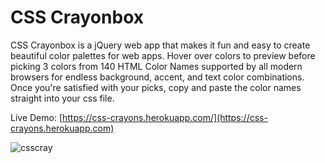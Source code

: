 # CSS Crayonbox 

CSS Crayonbox is a jQuery web app that makes it fun and easy to create beautiful color palettes for web apps. Hover over colors to preview before picking 3 colors from 140 HTML Color Names supported by all modern browsers for endless background, accent, and text color combinations. Once you're satisfied with your picks, copy and paste the color names straight into your css file.

Live Demo: [https://css-crayons.herokuapp.com/](https://css-crayons.herokuapp.com)

![csscray](https://cloud.githubusercontent.com/assets/18673328/20381043/6e3df9b6-ac5a-11e6-832f-68a602005e94.gif)
